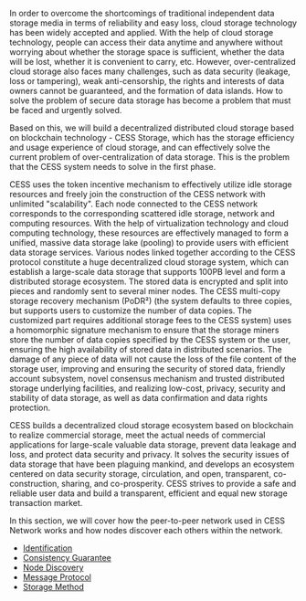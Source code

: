 In order to overcome the shortcomings of traditional independent data storage media in terms of reliability and easy loss, cloud storage technology has been widely accepted and applied. With the help of cloud storage technology, people can access their data anytime and anywhere without worrying about whether the storage space is sufficient, whether the data will be lost, whether it is convenient to carry, etc. However, over-centralized cloud storage also faces many challenges, such as data security (leakage, loss or tampering), weak anti-censorship, the rights and interests of data owners cannot be guaranteed, and the formation of data islands. How to solve the problem of secure data storage has become a problem that must be faced and urgently solved.

Based on this, we will build a decentralized distributed cloud storage based on blockchain technology - CESS Storage, which has the storage efficiency and usage experience of cloud storage, and can effectively solve the current problem of over-centralization of data storage. This is the problem that the CESS system needs to solve in the first phase.

CESS uses the token incentive mechanism to effectively utilize idle storage resources and freely join the construction of the CESS network with unlimited "scalability". Each node connected to the CESS network corresponds to the corresponding scattered idle storage, network and computing resources. With the help of virtualization technology and cloud computing technology, these resources are effectively managed to form a unified, massive data storage lake (pooling) to provide users with efficient data storage services. Various nodes linked together according to the CESS protocol constitute a huge decentralized cloud storage system, which can establish a large-scale data storage that supports 100PB level and form a distributed storage ecosystem. The stored data is encrypted and split into pieces and randomly sent to several miner nodes. The CESS multi-copy storage recovery mechanism (PoDR²) (the system defaults to three copies, but supports users to customize the number of data copies. The customized part requires additional storage fees to the CESS system) uses a homomorphic signature mechanism to ensure that the storage miners store the number of data copies specified by the CESS system or the user, ensuring the high availability of stored data in distributed scenarios. The damage of any piece of data will not cause the loss of the file content of the storage user, improving and ensuring the security of stored data, friendly account subsystem, novel consensus mechanism and trusted distributed storage underlying facilities, and realizing low-cost, privacy, security and stability of data storage, as well as data confirmation and data rights protection.

CESS builds a decentralized cloud storage ecosystem based on blockchain to realize commercial storage, meet the actual needs of commercial applications for large-scale valuable data storage, prevent data leakage and loss, and protect data security and privacy. It solves the security issues of data storage that have been plaguing mankind, and develops an ecosystem centered on data security storage, circulation, and open, transparent, co-construction, sharing, and co-prosperity. CESS strives to provide a safe and reliable user data and build a transparent, efficient and equal new storage transaction market.

In this section, we will cover how the peer-to-peer network used in CESS Network works and how nodes discover each others within the network.

- [Identification](identification.md)
- [Consistency Guarantee](consensus-security.md)
- [Node Discovery](node-discovery.md)
- [Message Protocol](message-protocol.md)
- [Storage Method](storage-method.md)
